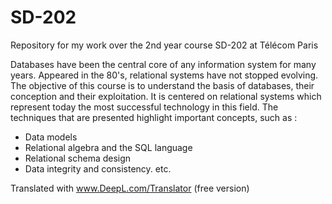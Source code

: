 # SD-202
Repository for my work over the 2nd year course SD-202 at Télécom Paris

Databases have been the central core of any information system for many years. Appeared in the 80's, relational systems have not stopped evolving. The objective of this course is to understand the basis of databases, their conception and their exploitation. It is centered on relational systems which represent today the most successful technology in this field. The techniques that are presented highlight important concepts, such as : 
- Data models
- Relational algebra and the SQL language
- Relational schema design
- Data integrity and consistency. etc.

Translated with www.DeepL.com/Translator (free version)
